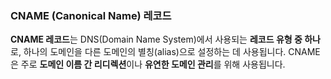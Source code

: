 
### CNAME (Canonical Name) 레코드

**CNAME 레코드**는 DNS(Domain Name System)에서 사용되는 **레코드 유형 중 하나**로, 하나의 도메인을 다른 도메인의 별칭(alias)으로 설정하는 데 사용됩니다. CNAME은 주로 **도메인 이름 간 리디렉션**이나 **유연한 도메인 관리**를 위해 사용됩니다.
